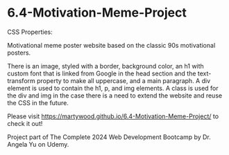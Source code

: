 # 6.4-Motivation-Meme-Project
CSS Properties:

Motivational meme poster website based on the classic 90s motivational posters.

There is an image, styled with a border, background color, an h1 with custom font that is linked from Google in the head section and the text-transform property to make all uppercase, and a main paragraph.  A div element is used to contain the h1, p, and img elements.  A class is used for the div and img in the case there is a need to extend the website and reuse the CSS in the future.

Please visit https://martywood.github.io/6.4-Motivation-Meme-Project/ to check it out!

Project part of The Complete 2024 Web Development Bootcamp by Dr. Angela Yu on Udemy.
